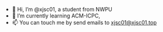 - 👋 Hi, I’m @xjsc01, a student from NWPU
- 🌱 I’m currently learning ACM-ICPC, 
- 📫 You can touch me by send emails to xjsc01@xjsc01.top

<!---
xjsc01/xjsc01 is a ✨ special ✨ repository because its `README.md` (this file) appears on your GitHub profile.
You can click the Preview link to take a look at your changes.
--->
